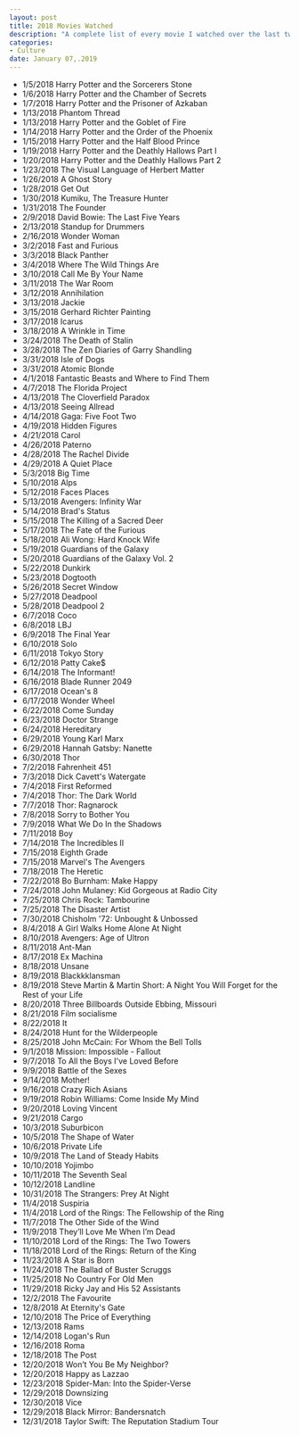 ```yaml
---
layout: post
title: 2018 Movies Watched
description: "A complete list of every movie I watched over the last twelve months."
categories:
- Culture
date: January 07,.2019
---
```


*	1/5/2018	 Harry Potter and the Sorcerers Stone
*	1/6/2018	 Harry Potter and the Chamber of Secrets
*	1/7/2018	 Harry Potter and the Prisoner of Azkaban
*	1/13/2018	Phantom Thread
*	1/13/2018	Harry Potter and the Goblet of Fire
*	1/14/2018	Harry Potter and the Order of the Phoenix
*	1/15/2018	Harry Potter and the Half Blood Prince
*	1/19/2018	Harry Potter and the Deathly Hallows Part I
*	1/20/2018	Harry Potter and the Deathly Hallows Part 2
*	1/23/2018	The Visual Language of Herbert Matter
*	1/26/2018	A Ghost Story
*	1/28/2018	Get Out
*	1/30/2018	Kumiku, The Treasure Hunter
*	1/31/2018	The Founder
*	2/9/2018	 David Bowie: The Last Five Years
*	2/13/2018	Standup for Drummers
*	2/16/2018	Wonder Woman
*	3/2/2018	 Fast and Furious
*	3/3/2018	 Black Panther
*	3/4/2018	 Where The Wild Things Are
*	3/10/2018	Call Me By Your Name
*	3/11/2018	The War Room
*	3/12/2018	Annihilation
*	3/13/2018	Jackie
*	3/15/2018	Gerhard Richter Painting
*	3/17/2018	Icarus
*	3/18/2018	A Wrinkle in Time
*	3/24/2018	The Death of Stalin
*	3/28/2018	The Zen Diaries of Garry Shandling
*	3/31/2018	Isle of Dogs
*	3/31/2018	Atomic Blonde
*	4/1/2018 	Fantastic Beasts and Where to Find Them
*	4/7/2018	 The Florida Project
*	4/13/2018	The Cloverfield Paradox
*	4/13/2018	Seeing Allread
*	4/14/2018	Gaga: Five Foot Two
*	4/19/2018	Hidden Figures
*	4/21/2018	Carol
*	4/26/2018	Paterno
*	4/28/2018	The Rachel Divide
*	4/29/2018	A Quiet Place
*	5/3/2018	 Big Time
*	5/10/2018	Alps
*	5/12/2018	Faces Places
*	5/13/2018	Avengers: Infinity War
*	5/14/2018	Brad's Status
*	5/15/2018	The Killing of a Sacred Deer
*	5/17/2018	The Fate of the Furious
*	5/18/2018	Ali Wong: Hard Knock Wife
*	5/19/2018	Guardians of the Galaxy
*	5/20/2018	Guardians of the Galaxy Vol. 2
*	5/22/2018	Dunkirk
*	5/23/2018	Dogtooth
*	5/26/2018	Secret Window
*	5/27/2018	Deadpool
*	5/28/2018	Deadpool 2
*	6/7/2018	 Coco
*	6/8/2018	 LBJ
*	6/9/2018 	The Final Year
*	6/10/2018	Solo
*	6/11/2018	Tokyo Story
*	6/12/2018	Patty Cake$
*	6/14/2018	The Informant!
*	6/16/2018	Blade Runner 2049
*	6/17/2018	Ocean's 8
*	6/17/2018	Wonder Wheel
*	6/22/2018	Come Sunday
*	6/23/2018	Doctor Strange
*	6/24/2018	Hereditary
*	6/29/2018	Young Karl Marx
*	6/29/2018	Hannah Gatsby: Nanette
*	6/30/2018	Thor
*	7/2/2018	 Fahrenheit 451
*	7/3/2018 	Dick Cavett's Watergate
*	7/4/2018	 First Reformed
*	7/4/2018	 Thor: The Dark World
*	7/7/2018	 Thor: Ragnarock
*	7/8/2018	 Sorry to Bother You
*	7/9/2018	 What We Do In the Shadows
*	7/11/2018	Boy
*	7/14/2018	The Incredibles II
*	7/15/2018	Eighth Grade
*	7/15/2018	Marvel's The Avengers
*	7/18/2018	The Heretic
*	7/22/2018	Bo Burnham: Make Happy
*	7/24/2018	John Mulaney: Kid Gorgeous at Radio City
*	7/25/2018	Chris Rock: Tambourine
*	7/25/2018	The Disaster Artist
*	7/30/2018	Chisholm '72: Unbought & Unbossed
*	8/4/2018	A Girl Walks Home Alone At Night
*	8/10/2018	Avengers: Age of Ultron
*	8/11/2018	Ant-Man
*	8/17/2018	Ex Machina
*	8/18/2018	Unsane
*	8/19/2018	Blackkklansman
*	8/19/2018	Steve Martin & Martin Short: A Night You Will Forget for the Rest of your Life
*	8/20/2018	Three Billboards Outside Ebbing, Missouri
*	8/21/2018	Film socialisme
*	8/22/2018	It
*	8/24/2018	Hunt for the Wilderpeople
*	8/25/2018	John McCain: For Whom the Bell Tolls
*	9/1/2018	 Mission: Impossible - Fallout
*	9/7/2018	To All the Boys I've Loved Before
*	9/9/2018	 Battle of the Sexes
*	9/14/2018	Mother!
*	9/16/2018	Crazy Rich Asians
*	9/19/2018	Robin Williams: Come Inside My Mind
*	9/20/2018	Loving Vincent
*	9/21/2018	Cargo
*	10/3/2018	Suburbicon
*	10/5/2018	The Shape of Water
*	10/6/2018	Private Life
*	10/9/2018	The Land of Steady Habits
*	10/10/2018	 Yojimbo
*	10/11/2018	 The Seventh Seal
*	10/12/2018	 Landline
*	10/31/2018	 The Strangers: Prey At Night
*	11/4/2018	Suspiria
*	11/4/2018	Lord of the Rings: The Fellowship of the Ring
*	11/7/2018	The Other Side of the Wind
*	11/9/2018	They’ll Love Me When I’m Dead
*	11/10/2018	 Lord of the Rings: The Two Towers
*	11/18/2018	 Lord of the Rings: Return of the King
*	11/23/2018	 A Star is Born
*	11/24/2018	 The Ballad of Buster Scruggs
*	11/25/2018	 No Country For Old Men
*	11/29/2018	 Ricky Jay and His 52 Assistants
*	12/2/2018	The Favourite
*	12/8/2018	At Eternity's Gate
*	12/10/2018	 The Price of Everything
*	12/13/2018	 Rams
*	12/14/2018	 Logan's Run
*	12/16/2018	 Roma
*	12/18/2018	 The Post
*	12/20/2018 	Won’t You Be My Neighbor?
*	12/20/2018	 Happy as Lazzao
*	12/23/2018	 Spider-Man: Into the Spider-Verse
*	12/29/2018	 Downsizing
*	12/30/2018	 Vice
*	12/29/2018	 Black Mirror: Bandersnatch
*	12/31/2018	 Taylor Swift: The Reputation Stadium Tour
